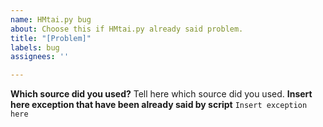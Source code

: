 ```yaml
---
name: HMtai.py bug
about: Choose this if HMtai.py already said problem.
title: "[Problem]"
labels: bug
assignees: ''

---
```


**Which source did you used?**
Tell here which source did you used.
**Insert here exception that have been already said by script**
``` Insert exception here ```
